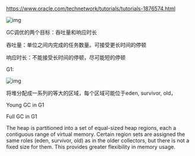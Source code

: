 https://www.oracle.com/technetwork/tutorials/tutorials-1876574.html

![img](https://www.oracle.com/webfolder/technetwork/tutorials/obe/java/G1GettingStarted/images/gcslides/Slide2.png)





GC调优的两个目标：吞吐量和响应时长

吞吐量：单位之间内完成的任务数量。可接受更长时间的停顿

响应时长：不能接受长时间的停顿，尽可能短的停顿



G1:

![img](https://www.oracle.com/webfolder/technetwork/tutorials/obe/java/G1GettingStarted/images/slide9.png)







将堆分配成一系列的等大的区域，每个区域可能位于eden, survivor, old，



Young GC in G1



Full GC in G1







The heap is partitioned into a set of equal-sized heap regions, each a contiguous range of virtual memory. Certain region sets are assigned the same roles (eden, survivor, old) as in the older collectors, but there is not a fixed size for them. This provides greater flexibility in memory usage.





































































